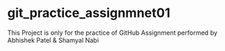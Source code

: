 # git_practice_assignmnet01
This Project  is only for the practice of GitHub Assignment performed by  Abhishek Patel & Shamyal Nabi

